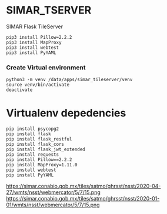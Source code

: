 # SIMAR_TSERVER
SIMAR Flask TileServer

```
pip3 install Pillow=2.2.2
pip3 install MapProxy
pip3 install webtest
pip3 install PyYAML
```

### Create Virtual environment
```
python3 -m venv /data/apps/simar_tileserver/venv
source venv/bin/activate
deactivate
```

# Virtualenv depedencies
````
pip install psycopg2
pip install flask
pip install flask_restful
pip install flask_cors
pip install flask_jwt_extended
pip install requests
pip install Pillow==2.2.2
pip install MapProxy=1.11.0
pip install webtest
pip install PyYAML

````

https://simar.conabio.gob.mx/tiles/satmo/ghrsst/nsst/2020-04-27/wmts/nsst/webmercator/5/7/15.png
https://simar.conabio.gob.mx/tiles/satmo/ghrsst/nsst/2020-01-01/wmts/nsst/webmercator/5/7/15.png

